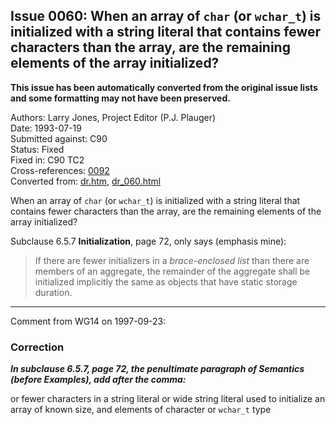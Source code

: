 ## Issue 0060: When an array of `char` (or `wchar_t`) is initialized with a string literal that contains fewer characters than the array, are the remaining elements of the array initialized?

**This issue has been automatically converted from the original issue lists and some formatting may not have been preserved.**

Authors: Larry Jones, Project Editor (P.J. Plauger)  
Date: 1993-07-19  
Submitted against: C90  
Status: Fixed  
Fixed in: C90 TC2  
Cross-references: [0092](issue0092.md)  
Converted from: [dr.htm](https://www.open-std.org/jtc1/sc22/wg14/www/docs/dr.htm), [dr_060.html](https://www.open-std.org/jtc1/sc22/wg14/www/docs/dr_060.html)

When an array of `char` (or `wchar_t`) is initialized with a string literal that
contains fewer characters than the array, are the remaining elements of the
array initialized?

Subclause 6.5.7 **Initialization**, page 72, only says (emphasis mine):

> If there are fewer initializers in a *brace-enclosed list* than there are
> members of an aggregate, the remainder of the aggregate shall be initialized
> implicitly the same as objects that have static storage duration.

---

Comment from WG14 on 1997-09-23:

### Correction

***In subclause 6.5.7, page 72, the penultimate paragraph of Semantics (before
Examples), add after the comma:***

or fewer characters in a string literal or wide string literal used to
initialize an array of known size, and elements of character or `wchar_t` type
